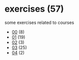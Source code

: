 # exercises (57)
some exercises related to courses

+ [00](00/README.md) (8)
+ [01](01/README.md) (19)
+ [02](02/README.md) (3)
+ [03](03/README.md) (25)
+ [04](04/README.md) (2)
